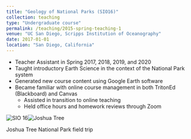 ```yaml
---
title: "Geology of National Parks (SIO16)"
collection: teaching
type: "Undergraduate course"
permalink: /teaching/2015-spring-teaching-1
venue: "UC San Diego, Scripps Institution of Oceanography"
date: 2017-01-01
location: "San Diego, California"
---
```


* Teacher Assistant in Spring 2017, 2018, 2019, and 2020
* Taught introductory Earth Science in the context of the National Park system
* Generated new course content using Google Earth software
* Became familiar with online course management in both TritonEd (Blackboard) and Canvas
  * Assisted in transition to online teaching
  * Held office hours and homework reviews through Zoom
 
![SIO 16](/website/images/SIO16_trip.jpg)![Joshua Tree](/website/images/JoshuaTree.jpg)

Joshua Tree National Park field trip


